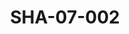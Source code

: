 ---
pid: SHA-07-002
title: SHA-07-002
language: en
original_label: 
rights: Sharhabil Ahmed
location_of_original: Sharhabil Ahmed
photographer_or_studio: 
scanned_from: photograph 10.9 by 16.7
_date: 8/9/1977
location: Khartoum, Civil Aviation Club
description: Audience at Sharhabil Ahmed concert
additional_notes: 
permission_display: 'yes'
on_server: 'no'
on_website: 'no'
permalink: /photopages/en/SHA-07-002.html
layout: photo-page
---